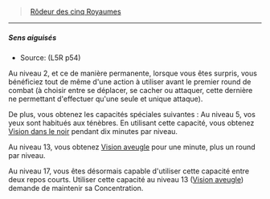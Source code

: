 ﻿---
!GenericItem
Name: Sens aiguisés
Source: (L5R p54)
Id: l5r_ranger_hd.md#sens-aiguisés
ParentLink: l5r_ranger_hd.md#rôdeur-des-cinq-royaumes
ParentName: Rôdeur des cinq Royaumes
NameLevel: 5
Attributes:
  Name: Sens aiguisés
  Markdown: >+
    ##### <!--Name-->Sens aiguisés<!--/Name-->


    - Source: <!--Source-->(L5R p54)<!--/Source-->


    Au niveau 2, et ce de manière permanente, lorsque vous êtes surpris, vous bénéficiez tout de même d'une action à utiliser avant le premier round de combat (à choisir entre se déplacer, se cacher ou attaquer, cette dernière ne permettant d'effectuer qu'une seule et unique attaque).


    De plus, vous obtenez les capacités spéciales suivantes : Au niveau 5, vos yeux sont habitués aux ténèbres. En utilisant cette capacité, vous obtenez [Vision dans le noir](hd_environment_vision_dans_le_noir.md) pendant dix minutes par niveau.


    Au niveau 13, vous obtenez [Vision aveugle](hd_environment_vision_aveugle.md) pour une minute, plus un round par niveau.


    Au niveau 17, vous êtes désormais capable d'utiliser cette capacité entre deux repos courts. Utiliser cette capacité au niveau 13 ([Vision aveugle](hd_environment_vision_aveugle.md)) demande de maintenir sa Concentration.

  Source: (L5R p54)
AttributesDictionary: >+
  Name: Sens aiguisés

  Markdown: >+

    ##### <!--Name-->Sens aiguisés<!--/Name-->





    - Source: <!--Source-->(L5R p54)<!--/Source-->





    Au niveau 2, et ce de manière permanente, lorsque vous êtes surpris, vous bénéficiez tout de même d'une action à utiliser avant le premier round de combat (à choisir entre se déplacer, se cacher ou attaquer, cette dernière ne permettant d'effectuer qu'une seule et unique attaque).





    De plus, vous obtenez les capacités spéciales suivantes : Au niveau 5, vos yeux sont habitués aux ténèbres. En utilisant cette capacité, vous obtenez [Vision dans le noir](hd_environment_vision_dans_le_noir.md) pendant dix minutes par niveau.





    Au niveau 13, vous obtenez [Vision aveugle](hd_environment_vision_aveugle.md) pour une minute, plus un round par niveau.





    Au niveau 17, vous êtes désormais capable d'utiliser cette capacité entre deux repos courts. Utiliser cette capacité au niveau 13 ([Vision aveugle](hd_environment_vision_aveugle.md)) demande de maintenir sa Concentration.



  Source: (L5R p54)

---
> [Rôdeur des cinq Royaumes](hd_l5r_ranger.md)

---

##### Sens aiguisés

- Source: (L5R p54)

Au niveau 2, et ce de manière permanente, lorsque vous êtes surpris, vous bénéficiez tout de même d'une action à utiliser avant le premier round de combat (à choisir entre se déplacer, se cacher ou attaquer, cette dernière ne permettant d'effectuer qu'une seule et unique attaque).

De plus, vous obtenez les capacités spéciales suivantes : Au niveau 5, vos yeux sont habitués aux ténèbres. En utilisant cette capacité, vous obtenez [Vision dans le noir](hd_environment_vision_dans_le_noir.md) pendant dix minutes par niveau.

Au niveau 13, vous obtenez [Vision aveugle](hd_environment_vision_aveugle.md) pour une minute, plus un round par niveau.

Au niveau 17, vous êtes désormais capable d'utiliser cette capacité entre deux repos courts. Utiliser cette capacité au niveau 13 ([Vision aveugle](hd_environment_vision_aveugle.md)) demande de maintenir sa Concentration.

